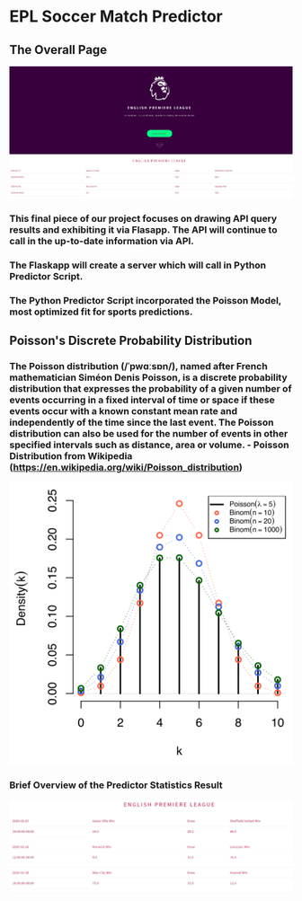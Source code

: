 # EPL Soccer Match Predictor

## The Overall Page
![OverallPage](/photo/page.jpg)

### This final piece of our project focuses on drawing API query results and exhibiting it via Flasapp. The API will continue to call in the up-to-date information via API.
### The Flaskapp will create a server which will call in Python Predictor Script.
### The Python Predictor Script incorporated the Poisson Model, most optimized fit for sports predictions.

## Poisson's Discrete Probability Distribution
### The Poisson distribution (/ˈpwɑːsɒn/), named after French mathematician Siméon Denis Poisson, is a discrete probability distribution that expresses the probability of a given number of events occurring in a fixed interval of time or space if these events occur with a known constant mean rate and independently of the time since the last event. The Poisson distribution can also be used for the number of events in other specified intervals such as distance, area or volume. - Poisson Distribution from Wikipedia (https://en.wikipedia.org/wiki/Poisson_distribution)
![Poisson](/photo/poisson.png)

### Brief Overview of the Predictor Statistics Result
![Statistics](/photo/windrawlose.JPG)
